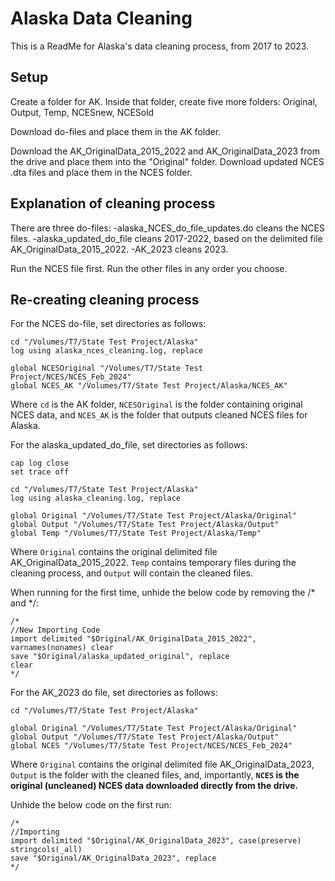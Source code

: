 # Alaska Data Cleaning

This is a ReadMe for Alaska's data cleaning process, from 2017 to 2023.

## Setup

Create a folder for AK. Inside that folder, create five more folders: Original, Output, Temp, NCESnew, NCESold

Download do-files and place them in the AK folder.

Download the AK_OriginalData_2015_2022 and AK_OriginalData_2023 from the drive and place them into the "Original" folder. Download updated NCES .dta files and place them in the NCES folder.

## Explanation of cleaning process

There are three do-files: -alaska_NCES_do_file_updates.do cleans the NCES files. -alaska_updated_do_file cleans 2017-2022, based on the delimited file AK_OriginalData_2015_2022. -AK_2023 cleans 2023.

Run the NCES file first. Run the other files in any order you choose.

## Re-creating cleaning process

For the NCES do-file, set directories as follows:

```         
cd "/Volumes/T7/State Test Project/Alaska"
log using alaska_nces_cleaning.log, replace

global NCESOriginal "/Volumes/T7/State Test Project/NCES/NCES_Feb_2024"
global NCES_AK "/Volumes/T7/State Test Project/Alaska/NCES_AK"
```

Where `cd` is the AK folder, `NCESOriginal` is the folder containing original NCES data, and `NCES_AK` is the folder that outputs cleaned NCES files for Alaska.

For the alaska_updated_do_file, set directories as follows:

```         
cap log close
set trace off

cd "/Volumes/T7/State Test Project/Alaska"
log using alaska_cleaning.log, replace

global Original "/Volumes/T7/State Test Project/Alaska/Original"
global Output "/Volumes/T7/State Test Project/Alaska/Output"
global Temp "/Volumes/T7/State Test Project/Alaska/Temp"
```

Where `Original` contains the original delimited file AK_OriginalData_2015_2022. `Temp` contains temporary files during the cleaning process, and `Output` will contain the cleaned files.

When running for the first time, unhide the below code by removing the /\* and \*/:

```         
/*
//New Importing Code
import delimited "$Original/AK_OriginalData_2015_2022", varnames(nonames) clear 
save "$Original/alaska_updated_original", replace
clear
*/
```

For the AK_2023 do file, set directories as follows:

```         
cd "/Volumes/T7/State Test Project/Alaska"

global Original "/Volumes/T7/State Test Project/Alaska/Original"
global Output "/Volumes/T7/State Test Project/Alaska/Output"
global NCES "/Volumes/T7/State Test Project/NCES/NCES_Feb_2024"
```

Where `Original` contains the original delimited file AK_OriginalData_2023, `Output` is the folder with the cleaned files, and, importantly, **`NCES` is the original (uncleaned) NCES data downloaded directly from the drive.**

Unhide the below code on the first run:
```
/*
//Importing
import delimited "$Original/AK_OriginalData_2023", case(preserve) stringcols(_all)
save "$Original/AK_OriginalData_2023", replace
*/
```

